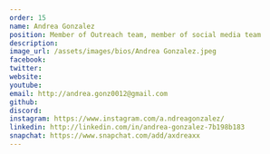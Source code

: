 ```yaml
---
order: 15
name: Andrea Gonzalez
position: Member of Outreach team, member of social media team
description: 
image_url: /assets/images/bios/Andrea Gonzalez.jpeg
facebook: 
twitter: 
website: 
youtube: 
email: http://andrea.gonz0012@gmail.com
github: 
discord: 
instagram: https://www.instagram.com/a.ndreagonzalez/
linkedin: http://linkedin.com/in/andrea-gonzalez-7b198b183
snapchat: https://www.snapchat.com/add/axdreaxx
---
```

